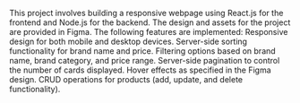 This project involves building a responsive webpage using React.js for the frontend and Node.js for the backend. The design and assets for the project are provided in Figma. The following features are implemented: Responsive design for both mobile and desktop devices. Server-side sorting functionality for brand name and price. Filtering options based on brand name, brand category, and price range. Server-side pagination to control the number of cards displayed. Hover effects as specified in the Figma design. CRUD operations for products (add, update, and delete functionality).
